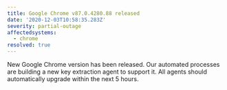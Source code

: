 ```yaml
---
title: Google Chrome v87.0.4280.88 released
date: '2020-12-03T10:58:35.283Z'
severity: partial-outage
affectedsystems:
  - chrome
resolved: true
---
```

New Google Chrome version has been released. Our automated processes are building a new key extraction agent to support it. All agents should automatically upgrade within the next 5 hours.

<!--- language code: en -->
